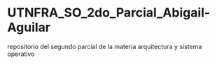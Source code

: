 # UTNFRA_SO_2do_Parcial_Abigail-Aguilar
repositorio del segundo parcial de la materia arquitectura y sistema operativo
